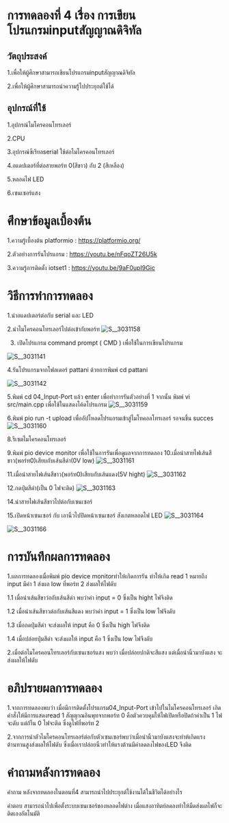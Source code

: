 
# การทดลองที่ 4 เรื่อง การเขียนโปรแกรมinputสัญญาณดิจิทัล
## วัตถุประสงค์
1.เพื่อให้ผู้ศึกษาสามารถเขียนโปรแกรมinputสัญญาณดิจิทัล

2.เพื่อให้ผู้ศึกษาสามารถนำความรู้ไปประยุกต์ใช้ได้

## อุปกรณ์ที่ใช้
1.อุปกรณ์ไมโครคอนโทรเลอร์

2.CPU

3.อุปกรณ์ซีเรียลserial ใช้ต่อไมโครคอนโทรเลอร์

4.อแดปเตอร์ที่ต่อสายพอร์ท 0(สีขาว) กับ 2 (สีเหลือง)

5.หลอดไฟ LED

6.เซนเซอร์แสง

# ศึกษาข้อมูลเบื้องต้น 
1.ความรู้เบื้องต้น platformio : https://platformio.org/

2.ตัวอย่างการรันโปรแกรม : https://youtu.be/nFqoZT26U5k

3.ความรู้การติดตั้ง iotset1 : https://youtu.be/9aF0upI9Gic

# วิธีการทำการทดลอง
1.นำอแดปเตอร์ต่อกับ serial และ LED

2.นำไมโครคอนโทรเลอร์ไปต่อเข้ากับพอร์ท
![S__3031158](https://user-images.githubusercontent.com/80879549/112389822-efb83580-8d27-11eb-9121-1c3a690c6aca.jpg)

3. เปิดโปรแกรม command prompt ( CMD ) เพื่อใช้ในการเขียนโปรแกรม
 
 ![S__3031141](https://user-images.githubusercontent.com/80879549/112360507-fa150800-8d04-11eb-8c65-759c7a793f66.jpg)

 4.รันโปรแกรมจากโฟลเดอร์ pattani ด้วยการพิมพ์ cd pattani
 
 ![S__3031142](https://user-images.githubusercontent.com/80879549/112360559-09945100-8d05-11eb-9b23-7b3a6ae71765.jpg)

 5.พิมพ์ cd 04_Input-Port แล้ว enter เพื่อทำการรันตัวอย่างที่ 1 จากนั้น พิมพ์ vi src/main.cpp เพื่อใช้ในแสดงโค้ดโปรแกรม
![S__3031159](https://user-images.githubusercontent.com/80879549/112389840-f5ae1680-8d27-11eb-9eee-95665f645cf8.jpg)

 6.พิมพ์ pio run -t upload เพื่ออัปโหลดโปรแกรมเข้าสู่ไมโทคอลโทรเลอร์ รอจนขึ้น succes
![S__3031160](https://user-images.githubusercontent.com/80879549/112389847-f8a90700-8d27-11eb-9ab9-8380bbbd20bb.jpg)


 8.รีเซตไมโครคอนโทรเลอร์
 
 9.พิมพ์ pio device monitor เพื่อใช้ในการรันเพื่อดูผลจากการทดลอง
 10.เมื่อนำสายไฟเส้นสีขาว(พอร์ท0)เสียบกับเส้นสีดำ(0V low)
![S__3031161](https://user-images.githubusercontent.com/80879549/112389874-01014200-8d28-11eb-958c-788f307a3c90.jpg)

 11.เมื่อนำสายไฟเส้นสีขาว(พอร์ท0)เสียบกับเส้นแดง(5V hight)
![S__3031162](https://user-images.githubusercontent.com/80879549/112389886-065e8c80-8d28-11eb-8491-f1497b0a6f0f.jpg)

 12.กดปุ่มสีดำ(เป็น 0 ไฟจะติด)
![S__3031163](https://user-images.githubusercontent.com/80879549/112389904-0ced0400-8d28-11eb-945a-31521429aff3.jpg)

 14.นำสายไฟเส้นสีขาวไปต่อกับเซนเซอร์
 
 15.เปิดหน้าเซนเซอร์ กับ เอานิ้วไปปิดหน้าเซนเซอร์ สังเกตหลอดไฟ LED
 ![S__3031164](https://user-images.githubusercontent.com/80879549/112390070-50e00900-8d28-11eb-8c7e-fbac84b2cf5c.jpg)

![S__3031166](https://user-images.githubusercontent.com/80879549/112390093-54739000-8d28-11eb-8b80-c301f19c3714.jpg)



# การบันทึกผลการทดลอง
 1.ผลการทดลองเมื่อพิมพ์ pio device monitorทำให้เกิดการรัน ทำให้เกิด read 1 หมายถึง input มีค่า 1 ส่งผล low ที่พอร์ท 2 ส่งผลให้ไฟดับ
  
  1.1 เมื่อนำเส้นสีขาว่อกับเส้นสีดำ พบว่าค่า input = 0 ซึ่งเป็น hight ไฟจึงติด
  
  1.2 เมื่อนำเส้นสีขาวต่อกับเส้นสีแดง พบว่าค่า input = 1 ซึ่งเป็น low ไฟจึงดับ 
  
  1.3 เมื่อกดปุ่มสีดำ จะส่งผลให้ input คือ 0 ซึ่งเป็น high ไฟจึงติด
  
  1.4 เมื่อปล่อยปุ่มสีดำ จะส่งผลให้ input คือ 1 ซึ่งเป็น low ไฟจึงดับ  
 
 2.เมื่อต่อไมโครคอนโทรเลอร์กับเซนเซอร์แสง พบว่า เมื่อปล่อยปกติจะสีแสง แต่เมื่อนำนิ้วมาบังแสง จะส่งผลให้ไฟดับ
 
 # อภิปรายผลการทดลอง
1.จากการทดลองพบว่า เมื่อมีการติดตั้งโปรแกรม04_Input-Port เข้าไปในไมโครคอนโทรเลอร์ เกิดคำสั่งให้มีการแสดงread 1 สัญญาณอินพุทจากพอร์ท 0 คือตัวควบคุมให้ไฟเปิดหรือปิดถ้าค่าเป็น 1 ไฟจะดับ แต่ถ้า็น 0 ไฟจะติด ซึ่งดูไฟที่พอร์ท 2

2.จากการนำตัวไมโครคอนโทรเลอร์ต่อกับตัวเซนเซอร์พบว่าเมื่อนำนิ้วมาบังแสงจะทำห้เกิดแรงต้านทานสูงส่งผลให้ไฟดับ ซึ่งเมื่อเราปล่อยนิ้วทำให้แรงต้านมีค่าลดลงไฟของLED จึงติด
 
 # คำถามหลังการทดลอง
  คำถาม หลังจากทดลองในตอนที่4 สามารถนำไปประยุกต์ใช้งานได้ในชีวิตได้อย่างไร
  
  คำตอบ สามารถนำไปเพื่อตั้งระบบเซนเซอร์ของหลอดไฟต่าง เมื่อแสงอาทิตย์ลดลงทำให้มืดส่งผลไฟก็จะติดเองอัตโนมัติ






